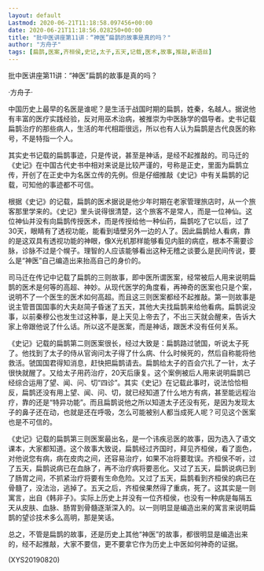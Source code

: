 ```yaml
---
layout: default
Lastmod: 2020-06-21T11:18:58.097456+00:00
date: 2020-06-21T11:18:56.028250+00:00
title: "批中医讲座第11讲：“神医”扁鹊的故事是真的吗？"
author: "方舟子"
tags: [扁鹊,医案,齐桓侯,史记,太子,五天,记载,医术,故事,推敲,新语丝]
---
```


批中医讲座第11讲：“神医”扁鹊的故事是真的吗？

·方舟子·

中国历史上最早的名医是谁呢？是生活于战国时期的扁鹊，姓秦，名越人。据说他有丰富的医疗实践经验，反对用巫术治病，被推崇为中医脉学的倡导者。史书记载扁鹊治疗的那些病人，生活的年代相距很远，所以也有人认为扁鹊是古代良医的称号，不是特指一个人。

其实史书记载的扁鹊事迹，只是传说，甚至是神话，是经不起推敲的。司马迁的《史记》在中国古代史书中相对来说是比较严谨的，号称是正史，里面为扁鹊立传，开创了在正史中为名医立传的先例。但是仔细推敲《史记》中有关扁鹊的记载，可知他的事迹都不可信。

根据《史记》的记载，扁鹊的医术据说是他少年时期在老家管理旅店时，从一个旅客那里学来的。《史记》里头说得很清楚，这个旅客不是常人，而是一位神仙。这位神仙并没有向扁鹊传授医术，而是传授给他一种仙药，扁鹊吃了它以后，过了30天，眼睛有了透视功能，能看到墙壁另外一边的人了。因此扁鹊给人看病，靠的是这双具有透视功能的神眼，像X光机那样能够看见内脏的病症，根本不需要诊脉，诊脉不过是个幌子。理智的人应该能够看出这种无稽之谈要么是民间传说，要么是“神医”自己编造出来抬高自己的身价的。

司马迁在传记中记载了扁鹊的三则故事，即中医所谓医案，经常被后人用来说明扁鹊的医术是何等的高超、神妙。从现代医学的角度看，再神奇的医案也只是个案，说明不了一个医生的医术如何高超。而且这三则医案都经不起推敲。第一则故事是说主管晋国国事的大夫赵简子昏迷了五天，其他大夫找扁鹊来给他看病。扁鹊说没事，以前秦穆公也发生过这种事，是上天见上帝去了，不出三天就会醒来，告诉大家上帝跟他说了什么话。所以这不是医案，而是神话，跟医术没有任何关系。

《史记》记载的扁鹊第二则医案很长，经过大致是：扁鹊路过虢国，听说太子死了。他找到了太子的侍从官询问太子得了什么病、什么时候死的，然后自称能将他救活。虢国国君得知消息，赶快把扁鹊请去。扁鹊给太子的百会穴扎了一针，太子很快就醒了。又给太子用药治疗，20天后康复。这个案例被后人用来说明扁鹊已经综合运用了望、闻、问、切“四诊”。其实《史记》在记载此事时，说法恰恰相反，扁鹊还没有用上望、闻、问、切，就已经知道了什么地方有病，甚至能远程治疗，靠的还是“特异功能”。而且扁鹊说他之所以知道太子还没有死，是因为发现太子的鼻子还在动，也就是还在呼吸，怎么可能被别人都当成死人呢？可见这个医案也是不可信的。

《史记》记载的扁鹊第三则医案最出名，是一个讳疾忌医的故事，因为选入了语文课本，大家都知道。这个故事大致说，扁鹊经过齐国时，拜见齐桓侯，看了面色，对他说您有病，病在皮肉之间，还容易治疗，如果不冶将要耽误。齐桓侯不听，过了五天，扁鹊说病已在血脉了，再不治疗病将要恶化。又过了五天，扁鹊说病已到了肠胃之间，不抓紧治疗将要有生命危险。又过了五天，扁鹊看到齐桓侯的病已在骨髓了，没法治，逃掉了。五天之后，齐桓侯果然得了重病，死了。这其实是一则寓言，出自《韩非子》。实际上历史上并没有一位齐桓侯，也没有一种病是每隔五天从皮肤、血脉、肠胃到骨髓逐渐深入的。以一则明显是编造出来的寓言来说明扁鹊的望诊技术多么高明，那是笑话。

总之，不管是扁鹊的故事，还是历史上其他“神医”的故事，都很明显是编造出来的，经不起推敲，大家不要信，更不要拿它作为历史上中医如何神奇的证据。

(XYS20190820)

